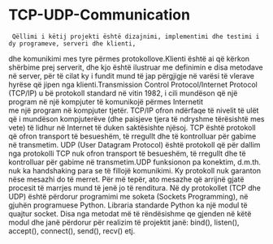 # TCP-UDP-Communication

     Qëllimi i këtij projekti është dizajnimi, implementimi dhe testimi i dy programeve, serveri dhe klienti,
 dhe komunikimi mes tyre përmes protokollove.Klienti është ai që kërkon shërbime prej serverit, dhe kjo është
 ilustruar me definimin e disa metodave në server, për të cilat ky i fundit mund të jap përgjigje në varësi të 
 vlerave hyrëse që jipen nga klienti.Transmission Control Protocol/Internet Protocol (TCP/IP) u bë protokoll 
 standard në vitin 1982, i cili mundëson që një program në një kompjuter të komunikojë përmes Internetit  
 me një program në kompjuter tjetër. TCP/IP ofron ndërfaqe të nivelit të ulët që i mundëson kompjuterëve 
 (dhe paisjeve tjera të ndryshme tërësishtë mes vete) të lidhur në Internet të duken saktësishte  njësoj.
      TCP është protokoll që ofron transport të besueshëm, të rregullt dhe të kontrolluar për gabime në transmetim.
      UDP (User Datagram Protocol) është protokoll që për dallim nga protokolli TCP nuk ofron transport të besueshëm,
 të rregullt dhe të kontrolluar për gabime në transmetim.UDP funksionon pa konektim, d.m.th. nuk ka handshaking 
 para se të fillojë komunikimi. Ky protokoll nuk garanton nëse mesazhi do të merret. Për më tepër, ato mesazhe 
 që arrijnë gjatë procesit të marrjes mund të jenë jo të renditura.
 Në dy protokollet (TCP dhe UDP) është përdorur programimi me soketa (Sockets Programming), në gjuhën programuese Python.
 Libraria standarde Python ka një modul të quajtur socket. Disa nga metodat më të rëndësishme qe gjenden në këtë modul 
 dhe janë përdorur për realizim të projektit janë: bind(), listen(), accept(), connect(), send(), recv() etj.
